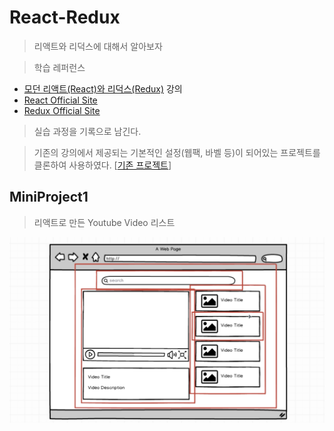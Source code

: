# React-Redux

> 리액트와 리덕스에 대해서 알아보자

> 학습 레퍼런스

-   [모던 리액트(React)와 리덕스(Redux)](https://www.udemy.com/react-redux/) 강의
-   [React Official Site](https://ko.reactjs.org/)
-   [Redux Official Site](https://ko.redux.js.org/)

> 실습 과정을 기록으로 남긴다.

> 기존의 강의에서 제공되는 기본적인 설정(웹팩, 바벨 등)이 되어있는 프로젝트를 클론하여 사용하였다. [[기존 프로젝트](_README.md)]

## MiniProject1

> 리액트로 만든 Youtube Video 리스트

![project1](image/project1.png)
